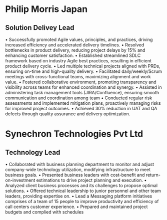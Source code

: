 # Philip Morris Japan
  ## Solution Delivey Lead
• Successfully promoted Agile values, principles, and practices, driving increased efficiency and accelerated delivery timelines.
• Resolved bottlenecks in product delivery, reducing project delays by 15% and enhancing customer satisfaction.
• Established streamlined SDLC framework based on industry Agile best practices, resulting in efficient product delivery cycle.
• Led multiple technical projects aligned with PRDs, ensuring on-time and high-quality delivery.
• Facilitated daily/weekly/Scrum meetings with cross-functional teams, maximizing alignment and work value.
• Fostered collaborative environment, promoting transparency and visibility across teams for enhanced coordination and synergy.
• Assisted in administering task management tools (JIRA/Confluence), ensuring smooth communication and coordination among team
• Conducted regular risk assessments and implemented mitigation plans, proactively managing risks for improved project outcomes.
• Achieved 30% reduction in UAT and QA defects through quality assurance and delivery optimization.

# Synechron Technologies Pvt Ltd
  ## Technology Lead
  • Collaborated with business planning department to monitor and adjust company-wide technology utilization, modifying infrastructure to meet business goals.
  • Presented business leaders with cost-benefit and return-on-investment estimations to drive project planning and execution.
  • Analyzed client business processes and its challenges to propose optimal solutions.
  • Offered technical leadership to junior personnel and other team leaders, providing expertise on.
  • Lead a Messaging platform initiatives comprises of a team of 15 people to improve productivity and efficiency of call centers customer experience.
  • Prepared and maintained project budgets and complied with schedules
